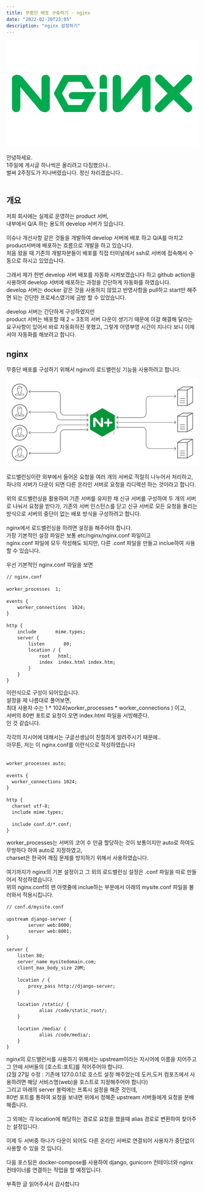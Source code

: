 ```yaml
---
title: 무중단 배포 구축하기 - nginx
date: "2022-02-20T23:05"
description: "nginx 설정하기"
---
```


![nginx](./images/NGINX-logo.png)

안녕하세요.<br>
1주일에 게시글 하나씩은 올리려고 다짐했으나..<br>
벌써 2주정도가 지나버렸습니다. 정신 차리겠습니다..<br>
<br>

## 개요

저희 회사에는 실제로 운영하는 product 서버,<br>
내부에서 Q/A 하는 용도의 develop 서버가 있습니다.<br>
<br>
이슈나 개선사항 같은 것들을 개발하여 develop 서버에 배포 하고 Q/A를 마치고 product서버에 배포하는 흐름으로 개발을 하고 있습니다.<br>
처음 왔을 때 기존의 개발자분들이 배포를 직접 터미널에서 ssh로 서버에 접속해서 수동으로 하시고 있었습니다.<br>
<br>
그래서 제가 한번 develop 서버 배포를 자동화 시켜보겠습니다 하고 github action을 사용하여 develop 서버에 배포하는 과정을 간단하게 자동화를 하였습니다.<br>
develop 서버는 docker 같은 것을 사용하지 않았고 반영사항을 pull하고 start만 해주면 되는 간단한 프로세스였기에 금방 할 수 있었습니다.<br>
<br>
develop 서버는 간단하게 구성하였지만 <br>
product 서버는 배포할 때 2 ~ 3초의 서버 다운이 생기기 때문에 이걸 해결해 달라는 요구사항이 있어서 바로 자동화하진 못했고, 그렇게 어영부영 시간이 지나다 보니 이제서야 자동화를 해보려고 합니다.
<br>

## nginx

무중단 배포를 구성하기 위해서 nginx의 로드밸런싱 기능을 사용하려고 합니다.<br>

![load_balancer](./images/load-balancer.png)

로드밸런싱이란 외부에서 들어온 요청을 여러 개의 서버로 적절히 나누어서 처리하고, 하나의 서버가 다운이 되면 다른 온라인 서버로 요청을 리디렉션 하는 것이라고 합니다.<br>
<br>
위의 로드밸런싱을 활용하여 기존 서버를 유지한 채 신규 서버를 구성하여 두 개의 서버로 나눠서 요청을 받다가, 기존의 서버 인스턴스를 닫고 신규 서버로 모든 요청을 돌리는 방식으로 서버의 중단이 없는 배포 방식을 구성하려고 합니다.<br>
<br>
nginx에서 로드밸런싱을 하려면 설정을 해주어야 합니다.<br>
가장 기본적인 설정 파일은 보통 etc/nginx/nginx.conf 파일이고<br>
nginx.conf 파일에 모두 작성해도 되지만, 다른 .conf 파일을 만들고 inclue하여 사용할 수 있습니다.<br>
<br>
우선 기본적인 nginx.conf 파일을 보면

```
// nginx.conf

worker_processes  1;

events {
    worker_connections  1024;
}

http {
    include       mime.types;
    server {
        listen       80;
        location / {
            root   html;
            index  index.html index.htm;
        }
    }
}
```

이런식으로 구성이 되어있습니다.<br>
설정을 제 나름대로 풀어보면, <br>
최대 사용자 수는 1 \* 1024(worker_processes \* worker_connections ) 이고,<br>
서버의 80번 포트로 요청이 오면 index.html 파일을 서빙해준다. <br>
인 것 같습니다. <br>
<br>
각각의 지시어에 대해서는 구글선생님이 친절하게 알려주시기 때문에..<br>
아무튼, 저는 이 nginx.conf를 이런식으로 작성하였습니다<br>
<br>

```
worker_processes auto;

events {
  worker_connections 1024;
}

http {
  charset utf-8;
  include mime.types;

  include conf.d/*.conf;
}
```

worker_processes는 서버의 코어 수 만큼 할당하는 것이 보통이지만 auto로 하여도 무방하다 하여 auto로 지정하였고,<br>
charset은 한국어 깨짐 문제를 방지하기 위해서 사용하였습니다. <br>
<br>
여기까지가 nginx의 기본 설정이고 그 외의 로드밸런싱 설정은 .conf 파일을 따로 만들어서 작성하였습니다.<br>
위의 nginx.conf의 맨 아랫줄에 inclue하는 부분에서 아래의 mysite.conf 파일을 불러와서 적용시킵니다.
<br>

```
// conf.d/mysite.conf

upstream django-server {
        server web:8000;
        server web:8001;
}

server {
    listen 80;
    server_name mysitedomain.com;
    client_max_body_size 20M;

    location / {
        proxy_pass http://django-server;
    }

    location /static/ {
            alias /code/static_root/;
    }

    location /media/ {
            alias /code/media/;
    }
}

```

nginx의 로드밸런서를 사용하기 위해서는 upstream이라는 지시어에 이름을 지어주고 그 안에 서버들의 [호스트:포트]를 적어주어야 합니다.<br>
(2월 27일 수정 : 기존에 127.0.0.1로 호스트 설정 해주었는데 도커,도커 컴포즈에서 사용하려면 해당 서비스명(web)을 호스트로 지정해주어야 합니다)
<br>
그리고 아래의 server 블럭에는 프록시 설정을 해준 것인데,<br>
80번 포트를 통하여 요청을 보내면 위에서 정해준 upstream 서버들에게 요청을 분배해줍니다.<br>
<br>
그 외에는 각 location에 해당하는 경로로 요청을 했을때 alias 경로로 변환하여 찾아주는 설정입니다.<br>
<br>
이제 두 서버중 하나가 다운이 되어도 다른 온라인 서버로 연결되어 사용자가 중단없이 사용할 수 있을 것 입니다.<br>
<br>
다음 포스팅은 docker-compose를 사용하여 django, gunicorn 컨테이너와 nginx 컨테이너를 연결하는 작업을 할 예정입니다. <br>
<br>
부족한 글 읽어주셔서 감사합니다
